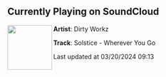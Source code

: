 ## Currently Playing on SoundCloud

[<img align="left" width="100" src="https://i1.sndcdn.com/artworks-T7VzXTurmFOlAsKy-HMyJiQ-t500x500.jpg">](https://soundcloud.com/dirtyworkzofficial/solstice-wherever-you-go?in=saxurn/sets/chain-swangin)

**Artist**: Dirty Workz 

**Track**: Solstice - Wherever You Go

Last updated at 03/20/2024 09:13
